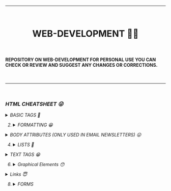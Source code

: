 <hr size="3" noshade><br>
<center>
<h1> WEB-DEVELOPMENT 👨‍💻</h1>
  </center>
<br>
<h4> REPOSITORY ON WEB-DEVELOPMENT FOR PERSONAL USE YOU CAN CHECK OR REVIEW AND SUGGEST ANY CHANGES OR CORRECTIONS. </h4><br>
<hr size="3" noshade><br>

<h3><em>HTML CHEATSHEET 😜</h3><em>
  
  <details>
     <summary>BASIC TAGS 🤩</summary>
       <br>

 > `<html> </html> --> Creates an HTML document.`
 > <br>
  > `<head> </head> --> Sets off the title & other info that isn't displayed.`
  > <br>
  > `<body> </body> --> Sets off the visible portion of the document.`
  > <br>
  > `<title> </title> --> Puts name of the document in the title bar; when bookmarking pages, this is what is bookmarked.`
   </details>
    
2.
    <details>
      <summary>FORMATTING 😁</summary>
      <br>
      
     > `<p> </p> --> Creates a new paragraph.`
      > <br>
      > `<br> --> AInserts a line break (carriage return).`
      > <br>
      > `<blockquote> </blockquote> --> Puts content in a quote - indents text from both sides.`
      > <br>
      > `<div> </div> --> Used to format block content with CSS.`
      > <br>
      > `<span> </span> --> Used to format inline content with CSS.`
      > <br>
      
  </details>
  
  <details>
    <summary> BODY ATTRIBUTES (ONLY USED IN EMAIL NEWSLETTERS) 😛</summary>
    <br>
    
  > `<body bgcolor=?> --> Sets background color, using name or hex value.`
  >  <br>
  > `<body text=?> --> Sets text color, using name or hex value`
  >  <br>
  >  `<body link=?> --> Sets color of links, using name or hex value`
  >  <br>
  >   `<body vlink=?> --> Sets color of visited links, using name or hex value`
  >  <br>
  >  `<body alink=?> --> Sets color of active links (while mouse-clicking)`
  > <br>  

  </details>
  
4.   
    <details>
      <summary>LISTS 🤭</summary>
      <br>
 
      > `<ul> </ul> --> Creates an unordered list.`
      > <br>
      > ` <ol start=?> </ol> --> Creates an ordered list (start=xx, where xx is a counting number).`
      > <br>
      > `<li> </li> --> Encompasses each list item.`
      > <br>
      > `<dl> </dl> --> Creates a definition list.`
      > <br>
      > `<dt> --> Precedes eachdefintion term.`
      > <br>
      > `<dd> --> Precedes eachdefintion`
      > <br>
      
 </details>
    
    
<details>
  <summary> TEXT TAGS 😁 </summary>
  <br>
  
  > `<pre> </pre> --> Creates preformatted text`
  > <br>
  > `<h1> </h1> -- <h6> </h6> --> Creates headlines H1=largest, H6=smallest`
  > <br>
  > `<b> </b> --> Creates bold text (should use <strong> instead)`
  > <br>
  > `<i> </i> --> Creates italicized text (should use <em> instead)`
  > <br>
  > `<tt> </tt> --> Creates typewriter-style text`
  > <br>
  > `<code> </code> --> Used to define source code, usually monospace`
  > <br>
  > `<cite> </cite> --> Creates a citation, usually processed in italics`
  > <br>
  > `<address> </address> --> Creates address section, usually processed in italics`
  > <br>
  > `<em> </em> --> Emphasizes a word (usually processed in italics)`
  > <br>
  > `<strong> </strong> --> Emphasizes a word (usually processed in bold)`
  > <br>
  > `<font size=?> </font> --> Sets size of font - 1 to 7 (should use CSS instead)`
  > <br>
  > `<font color=?> </font> --> Sets font color (should use CSS instead)`
  > <br>
  > `<font face=?> </font> --> Defines the font used (should use CSS instead)`
  > <br>
  
  </details>
    
6.
    <details>
    <summary>Graphical Elements 😯</summary>
    <br>
      
    > `<hr> --> Inserts a horizontal rule`
    ><br>
    > `<hr size=?> --> Sets size (height) of horizontal rule`  
    > `<hr width=?> --> Sets width of rule (as a % or absolute pixel length)`
    ><br>
    > `<hr noshade> --> Creates a horizontal rule without a shadow`
    ><br>
    > `<img src="URL" /> --> Adds image; it is a separate file located at the URL`
    ><br>
    > `<img src="URL" align=?> --> Aligns image left/right/center/bottom/top/middle (use CSS)`
    ><br>
    > `<img src="URL" border=?> --> Sets size of border surrounding image (use CSS)`
    ><br>
    > `<img src="URL" height=?> --> Sets height of image, in pixels`
    ><br>
    > `<img src="URL" width=?> --> Sets width of image, in pixels`
    ><br>
    > `<img src="URL" alt=?> --> Sets the alternate text for browsers that can't process images (required by the ADA)  `
    ><br>
  </details>
  
  <details>
    <summary>Links 😇</summary>
    <br>
    
   > `<a href="URL">clickable text</a> --> Creates a hyperlink to a Uniform Resource Locator`
   ><br> 
   > `<a href="mailto:EMAIL_ADDRESS">clickable text</a>--> Creates a hyperlink to an email address` 
   ><br>
   > `<a name="NAME">-->Creates a target location within a document`
   ><br>
   > `<a href="#NAME">clickable text</a> --> Creates a link to that target location` 
   ><br>  
    </details>
    
8.
    <details>
      <summary>FORMS</summary>
      <br>
      
   > `<form> </form> --> Defines a form`   
   > `<select multiple name=? size=?> </select> --> Creates a scrolling menu. Size sets the number of menu   items visible before user needs to scroll.`   
   >`<select name=?> </select> --> Creates a pulldown menu`
   ><br>
   >`<option> --> Sets off each menu item`  
   >`<textarea name=? cols="x" rows="y"></textarea> --> Creates a text box area. Columns set the width; rows set the height.`
   ><br>
   >`<input type="checkbox" name=? value=?> --> Creates a checkbox.`
   ><br>
   >`<input type="checkbox" name=? value=? checked> --> Creates a checkbox which is pre-checked.`      
   >`<input type="radio" name=? value=?> --> Creates a radio button.`
   ><br>   
   >`<input type="radio" name=? value=? checked> --> Creates a radio button which is pre-checked.`  
   >`<input type="text" name=? size=?> --> Creates a one-line text area. Size sets length, in characters.`   
